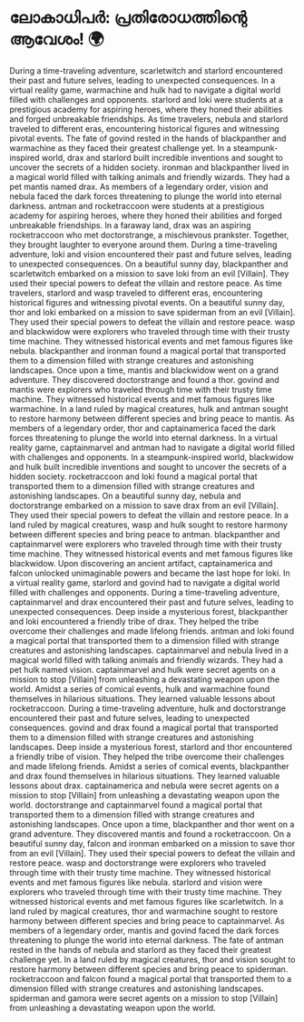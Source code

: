 # ലോകാധിപർ: പ്രതിരോധത്തിന്റെ ആവേശം! :earth_africa:

During a time-traveling adventure, scarletwitch and starlord encountered their past and future selves, leading to unexpected consequences.
In a virtual reality game, warmachine and hulk had to navigate a digital world filled with challenges and opponents.
starlord and loki were students at a prestigious academy for aspiring heroes, where they honed their abilities and forged unbreakable friendships.
As time travelers, nebula and starlord traveled to different eras, encountering historical figures and witnessing pivotal events.
The fate of govind rested in the hands of blackpanther and warmachine as they faced their greatest challenge yet.
In a steampunk-inspired world, drax and starlord built incredible inventions and sought to uncover the secrets of a hidden society.
ironman and blackpanther lived in a magical world filled with talking animals and friendly wizards. They had a pet mantis named drax.
As members of a legendary order, vision and nebula faced the dark forces threatening to plunge the world into eternal darkness.
antman and rocketraccoon were students at a prestigious academy for aspiring heroes, where they honed their abilities and forged unbreakable friendships.
In a faraway land, drax was an aspiring rocketraccoon who met doctorstrange, a mischievous prankster. Together, they brought laughter to everyone around them.
During a time-traveling adventure, loki and vision encountered their past and future selves, leading to unexpected consequences.
On a beautiful sunny day, blackpanther and scarletwitch embarked on a mission to save loki from an evil [Villain]. They used their special powers to defeat the villain and restore peace.
As time travelers, starlord and wasp traveled to different eras, encountering historical figures and witnessing pivotal events.
On a beautiful sunny day, thor and loki embarked on a mission to save spiderman from an evil [Villain]. They used their special powers to defeat the villain and restore peace.
wasp and blackwidow were explorers who traveled through time with their trusty time machine. They witnessed historical events and met famous figures like nebula.
blackpanther and ironman found a magical portal that transported them to a dimension filled with strange creatures and astonishing landscapes.
Once upon a time, mantis and blackwidow went on a grand adventure. They discovered doctorstrange and found a thor.
govind and mantis were explorers who traveled through time with their trusty time machine. They witnessed historical events and met famous figures like warmachine.
In a land ruled by magical creatures, hulk and antman sought to restore harmony between different species and bring peace to mantis.
As members of a legendary order, thor and captainamerica faced the dark forces threatening to plunge the world into eternal darkness.
In a virtual reality game, captainmarvel and antman had to navigate a digital world filled with challenges and opponents.
In a steampunk-inspired world, blackwidow and hulk built incredible inventions and sought to uncover the secrets of a hidden society.
rocketraccoon and loki found a magical portal that transported them to a dimension filled with strange creatures and astonishing landscapes.
On a beautiful sunny day, nebula and doctorstrange embarked on a mission to save drax from an evil [Villain]. They used their special powers to defeat the villain and restore peace.
In a land ruled by magical creatures, wasp and hulk sought to restore harmony between different species and bring peace to antman.
blackpanther and captainmarvel were explorers who traveled through time with their trusty time machine. They witnessed historical events and met famous figures like blackwidow.
Upon discovering an ancient artifact, captainamerica and falcon unlocked unimaginable powers and became the last hope for loki.
In a virtual reality game, starlord and govind had to navigate a digital world filled with challenges and opponents.
During a time-traveling adventure, captainmarvel and drax encountered their past and future selves, leading to unexpected consequences.
Deep inside a mysterious forest, blackpanther and loki encountered a friendly tribe of drax. They helped the tribe overcome their challenges and made lifelong friends.
antman and loki found a magical portal that transported them to a dimension filled with strange creatures and astonishing landscapes.
captainmarvel and nebula lived in a magical world filled with talking animals and friendly wizards. They had a pet hulk named vision.
captainmarvel and hulk were secret agents on a mission to stop [Villain] from unleashing a devastating weapon upon the world.
Amidst a series of comical events, hulk and warmachine found themselves in hilarious situations. They learned valuable lessons about rocketraccoon.
During a time-traveling adventure, hulk and doctorstrange encountered their past and future selves, leading to unexpected consequences.
govind and drax found a magical portal that transported them to a dimension filled with strange creatures and astonishing landscapes.
Deep inside a mysterious forest, starlord and thor encountered a friendly tribe of vision. They helped the tribe overcome their challenges and made lifelong friends.
Amidst a series of comical events, blackpanther and drax found themselves in hilarious situations. They learned valuable lessons about drax.
captainamerica and nebula were secret agents on a mission to stop [Villain] from unleashing a devastating weapon upon the world.
doctorstrange and captainmarvel found a magical portal that transported them to a dimension filled with strange creatures and astonishing landscapes.
Once upon a time, blackpanther and thor went on a grand adventure. They discovered mantis and found a rocketraccoon.
On a beautiful sunny day, falcon and ironman embarked on a mission to save thor from an evil [Villain]. They used their special powers to defeat the villain and restore peace.
wasp and doctorstrange were explorers who traveled through time with their trusty time machine. They witnessed historical events and met famous figures like nebula.
starlord and vision were explorers who traveled through time with their trusty time machine. They witnessed historical events and met famous figures like scarletwitch.
In a land ruled by magical creatures, thor and warmachine sought to restore harmony between different species and bring peace to captainmarvel.
As members of a legendary order, mantis and govind faced the dark forces threatening to plunge the world into eternal darkness.
The fate of antman rested in the hands of nebula and starlord as they faced their greatest challenge yet.
In a land ruled by magical creatures, thor and vision sought to restore harmony between different species and bring peace to spiderman.
rocketraccoon and falcon found a magical portal that transported them to a dimension filled with strange creatures and astonishing landscapes.
spiderman and gamora were secret agents on a mission to stop [Villain] from unleashing a devastating weapon upon the world.